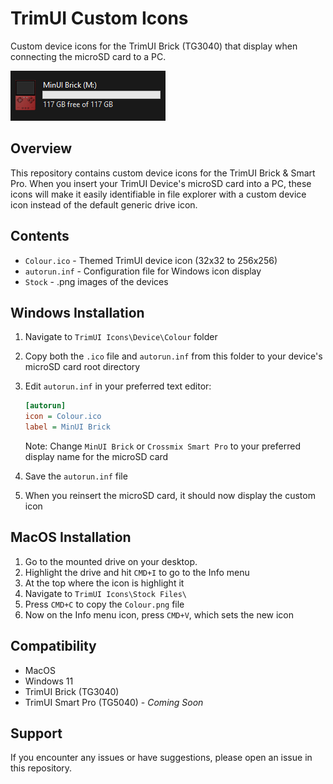 
# TrimUI Custom Icons

Custom device icons for the TrimUI Brick (TG3040) that display when connecting the microSD card to a PC.

![TrimUI Brick Icon Preview](assets/example.png)

## Overview

This repository contains custom device icons for the TrimUI Brick & Smart Pro. When you insert your TrimUI Device's microSD card into a PC, these icons will make it easily identifiable in file explorer with a custom device icon instead of the default generic drive icon.

## Contents

- `Colour.ico` - Themed TrimUI device icon (32x32 to 256x256)
- `autorun.inf` - Configuration file for Windows icon display
- `Stock` - .png images of the devices

## Windows Installation

1. Navigate to `TrimUI Icons\Device\Colour` folder
2. Copy both the `.ico` file and `autorun.inf` from this folder to your device's microSD card root directory
3. Edit `autorun.inf` in your preferred text editor:

   ```ini
   [autorun]
   icon = Colour.ico
   label = MinUI Brick
   ```
   Note: Change `MinUI Brick` or `Crossmix Smart Pro` to your preferred display name for the microSD card

4. Save the `autorun.inf` file
5. When you reinsert the microSD card, it should now display the custom icon

## MacOS Installation

1. Go to the mounted drive on your desktop.
2. Highlight the drive and hit `CMD+I` to go to the Info menu
3. At the top where the icon is highlight it 
4. Navigate to `TrimUI Icons\Stock Files\`
5. Press `CMD+C` to copy the `Colour.png` file
6. Now on the Info menu icon, press `CMD+V`, which sets the new icon

## Compatibility

- MacOS
- Windows 11
- TrimUI Brick (TG3040)
- TrimUI Smart Pro (TG5040) - *Coming Soon*

## Support

If you encounter any issues or have suggestions, please open an issue in this repository.
